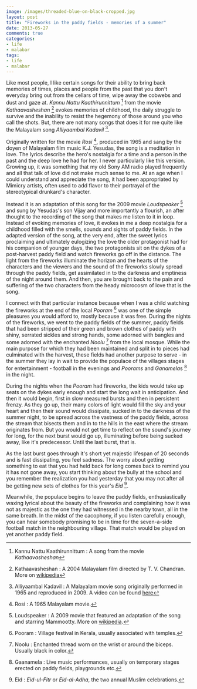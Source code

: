 ```yaml
---
image: /images/threaded-blue-on-black-cropped.jpg
layout: post
title: "Fireworks in the paddy fields - memories of a summer"
date: 2013-05-27
comments: true
categories:
- life
- malabar
tags:
- life
- malabar
---
```

Like most people, I like certain songs for their ability to bring back memories of times, places and people from the past that you don't everyday bring out from the cellars of time, wipe away the cobwebs and dust and gaze at. *Kannu Nattu Kaathirunnittum* [^1] from the movie *Kathaavasheshan* [^2] evokes memories of childhood, the daily struggle to survive and the inability to resist the hegemony of those around you who call the shots. But, there are not many songs that does it for me quite like the Malayalam song *Alliyaambal Kadavil* [^3].

<!--more-->

Originally written for the movie *Rosi* [^4], produced in 1965 and sang by the doyen of Malayalam film music K.J. Yesudas, the song is a meditation in love. The lyrics describe the hero's nostalgia for a time and a person in the past and the deep love he had for her. I never particularly like this version. Growing up, it was something that my old Sony AM radio played frequently and all that talk of love did not make much sense to me. At an age when I could understand and appreciate the song, it had been appropriated by Mimicry artists, often used to add flavor to their portrayal of the stereotypical drunkard's character.

Instead it is an adaptation of this song for the 2009 movie *Loudspeaker* [^5] and sung by Yesudas's son Vijay and more importantly a flourish, an after thought to the recording of the song that makes me listen to it in loop. Instead of evoking memories of love, it evokes in me a deep nostalgia for a childhood filled with the smells, sounds and sights of paddy fields. In the adapted version of the song, at the very end, after the sweet lyrics proclaiming and ultimately eulogizing the love the older protagonist had for his companion of younger days, the two protagonists sit on the dykes of a post-harvest paddy field and watch fireworks go off in the distance. The light from the fireworks illuminate the horizon and the hearts of the characters and the viewers and the sound of the fireworks slowly spread through the paddy fields, get assimilated in to the darkness and emptiness of the night around them. And then, you are brought back to the pain and suffering of the two characters from the heady microcosm of love that is the song.

I connect with that particular instance because when I was a child watching the fireworks at the end of the local *Pooram* [^6] was one of the simple pleasures you would afford to, mostly because it was free. During the nights of the fireworks, we went to the paddy fields of the summer, paddy fields that had been stripped of their green and brown clothes of paddy with shiny, serrated sickles and strong hands, some adorned with bangles and some adorned with the enchanted *Noolu* [^7] from the local mosque. While the main purpose for which they had been maintained and split in to pieces had culminated with the harvest, these fields had another purpose to serve - in the summer they lay in wait to provide the populace of the villages stages for entertainment - football in the evenings and *Poorams* and *Ganamela*s [^8] in the night.

During the nights when the *Pooram* had fireworks, the kids would take up seats on the dykes early enough and start the long wait in anticipation. And then it would begin, first in slow measured bursts and then in persistent frenzy.  As they go up, their many colors of light would fill the sky and your heart and then their sound would dissipate, sucked in to the darkness of the summer night, to be spread across the vastness of the paddy fields, across the stream that bisects them and in to the hills in the east where the stream originates from. But you would not get time to reflect on the sound's journey for long, for the next burst would go up, illuminating before being sucked away, like it's predecessor. Until the last burst, that is.

As the last burst goes through it's short yet majestic lifespan of 20 seconds and is fast dissipating, you feel sadness. The worry about getting something to eat that you had held back for long comes back to remind you it has not gone away, you start thinking about the bully at the school and you remember the realization you had yesterday that you may not after all be getting new sets of clothes for this year's *Eid* [^9].

Meanwhile, the populace begins to leave the paddy fields, enthusiastically waxing lyrical about the beauty of the fireworks and complaining how it was not as majestic as the one they had witnessed in the nearby town, all in the same breath. In the midst of the cacophony, if you listen carefully enough, you can hear somebody promising to be in time for the seven-a-side football match in the neighbouring village. That match would be played on yet another paddy field.

[^1]: Kannu Nattu Kaathirunnittum : A song from the movie *Kathaavasheshan*
[^2]: Kathaavasheshan :  A 2004 Malayalam film directed by T. V. Chandran. More on [wikipedia](http://en.wikipedia.org/wiki/Kathavasheshan)
[^3]: Alliyaambal Kadavil : A Malayalam movie song originally performed in 1965 and reproduced in 2009. A video can be found [here](http://www.youtube.com/watch?v=ubsCuvJripk)
[^4]: Rosi : A 1965 Malayalam movie.
[^5]: Loudspeaker : A 2009 movie that featured an adaptation of the song and starring Mammootty. More on [wikipedia](https://en.wikipedia.org/wiki/Loudspeaker_%28film%29).
[^6]: Pooram : Village festival in Kerala, usually associated with temples.
[^7]: Noolu : Enchanted thread worn on the wrist or around the biceps. Usually black in color.
[^8]: Gaanamela : Live music performances, usually on temporary stages erected on paddy fields, playgrounds etc.
[^9]: Eid : *Eid-ul-Fitr* or *Eid-al-Adha*, the two annual Muslim celebrations.
